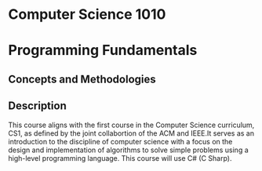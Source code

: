 # Computer Science 1010
# Programming Fundamentals 
## Concepts and Methodologies

## Description
This course aligns with the first course in the Computer Science curriculum, CS1, as defined by the joint 
collabortion of the ACM and IEEE.It serves as an introduction to the discipline of computer science with 
a focus on the design and implementation of algorithms to solve simple problems using a high-level 
programming language. This course will use C# (C Sharp).